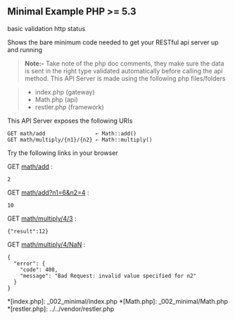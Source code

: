 Minimal Example <requires>PHP >= 5.3</requires>
---------------

<tag>basic</tag>
<tag>validation</tag>
<tag>http status</tag>

Shows the bare minimum code needed to get your RESTful api server
 up and running

> **Note:-** Take note of the php doc comments, they make sure the data is sent
  in the right type validated automatically before calling the api method.
> This API Server is made using the following php files/folders

> * index.php      (gateway)
> * Math.php      (api)
> * restler.php      (framework)

This API Server exposes the following URIs

    GET math/add                ⇠ Math::add()
    GET math/multiply/{n1}/{n2} ⇠ Math::multiply()


Try the following links in your browser

GET [math/add](index.php/math/add)
:    
~~~~~~~~~~~~~~~~~~~~~~~~~~~~~~~~
2
~~~~~~~~~~~~~~~~~~~~~~~~~~~~~~~~

GET [math/add?n1=6&n2=4](index.php/math/add?n1=6&n2=4)
:    
~~~~~~~~~~~~~~~~~~~~~~~~~~~~~~~~
10
~~~~~~~~~~~~~~~~~~~~~~~~~~~~~~~~

GET [math/multiply/4/3](index.php/math/multiply/4/3)
:    
~~~~~~~~~~~~~~~~~~~~~~~~~~~~~~~~
{"result":12}
~~~~~~~~~~~~~~~~~~~~~~~~~~~~~~~~

GET [math/multiply/4/NaN](index.php/math/multiply/4/NaN)
:    
~~~~~~~~~~~~~~~~~~~~~~~~~~~~~~~~
{
  "error": {
    "code": 400,
    "message": "Bad Request: invalid value specified for n2"
  }
}
~~~~~~~~~~~~~~~~~~~~~~~~~~~~~~~~





*[index.php]: _002_minimal/index.php
*[Math.php]: _002_minimal/Math.php
*[restler.php]: ../../vendor/restler.php

